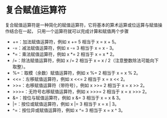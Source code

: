 # 复合赋值运算符

复合赋值运算符是一种简化的赋值运算符，它将基本的算术运算或位运算与赋值操作结合在一起，
只用一个运算符就可以完成计算和赋值两个步骤

- +=：加法赋值运算符，例如 x += 5 相当于 x = x + 5。
- -=：减法赋值运算符，例如 x -= 3 相当于 x = x - 3。
- *=：乘法赋值运算符，例如 x *= 2 相当于 x = x * 2。
- /=：除法赋值运算符，例如 x /= 2 相当于 x = x / 2（注意整数除法可能向下取整）。
- %=：取模（余数）赋值运算符，例如 x %= 2 相当于 x = x % 2。
- <<=：左移赋值运算符，例如 x <<= 2 相当于 x = x << 2。
- \>>=：右移赋值运算符（带符号），例如 x >>= 2 相当于 x = x >> 2。
- \>>>=：无符号右移赋值运算符，例如 x >>>= 2 相当于 x = x >>> 2。
- &=：按位与赋值运算符，例如 x &= 3 相当于 x = x & 3。
- |=：按位或赋值运算符，例如 x |= 3 相当于 x = x | 3。
- ^=：按位异或赋值运算符，例如 x ^= 3 相当于 x = x ^ 3。



